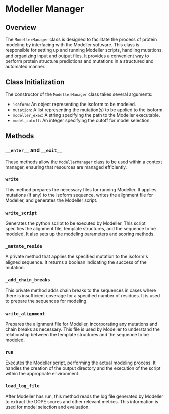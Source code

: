 # Modeller Manager

## Overview

The `ModellerManager` class is designed to facilitate the process of protein modeling by interfacing with the Modeller software. This class is responsible for setting up and running Modeller scripts, handling mutations, and organizing input and output files. It provides a convenient way to perform protein structure predictions and mutations in a structured and automated manner.

## Class Initialization

The constructor of the `ModellerManager` class takes several arguments:

- `isoform`: An object representing the isoform to be modeled.
- `mutation`: A list representing the mutation(s) to be applied to the isoform.
- `modeller_exec`: A string specifying the path to the Modeller executable.
- `model_cutoff`: An integer specifying the cutoff for model selection.

## Methods

### `__enter__` and `__exit__`

These methods allow the `ModellerManager` class to be used within a context manager, ensuring that resources are managed efficiently.

### `write`

This method prepares the necessary files for running Modeller. It applies mutations (if any) to the isoform sequence, writes the alignment file for Modeller, and generates the Modeller script.

### `write_script`

Generates the python script to be executed by Modeller. This script specifies the alignment file, template structures, and the sequence to be modeled. It also sets up the modeling parameters and scoring methods.

### `_mutate_reside`

A private method that applies the specified mutation to the isoform's aligned sequence. It returns a boolean indicating the success of the mutation.

### `_add_chain_breaks`

This private method adds chain breaks to the sequences in cases where there is insufficient coverage for a specified number of residues. It is used to prepare the sequences for modeling.

### `write_alignment`

Prepares the alignment file for Modeller, incorporating any mutations and chain breaks as necessary. This file is used by Modeller to understand the relationship between the template structures and the sequence to be modeled.

### `run`

Executes the Modeller script, performing the actual modeling process. It handles the creation of the output directory and the execution of the script within the appropriate environment.

### `load_log_file`

After Modeller has run, this method reads the log file generated by Modeller to extract the DOPE scores and other relevant metrics. This information is used for model selection and evaluation.
